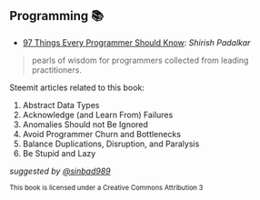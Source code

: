 ## Programming 📚 
- [97 Things Every Programmer Should Know](https://github.com/valjen/book_collection/blob/master/Mathematics/A%20Gentle%20Introduction%20to%20the%20Art%20of%20Mathematics.pdf): *Shirish Padalkar*
>pearls of wisdom for programmers collected from leading practitioners. 


Steemit articles related to this book:

1. Abstract Data Types
2. Acknowledge (and Learn From) Failures
3. Anomalies Should not Be Ignored
4. Avoid Programmer Churn and Bottlenecks
5. Balance Duplications, Disruption, and Paralysis
6. Be Stupid and Lazy


*suggested by [@sinbad989](https://steemit.com/@sinbad989)*



<sub>This book is licensed under a Creative Commons Attribution 3</sub>